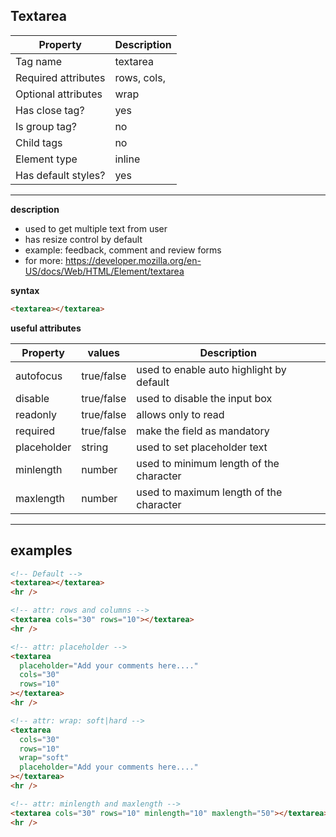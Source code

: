 ## Textarea

| Property            | Description |
| ------------------- | ----------- |
| Tag name            | textarea    |
| Required attributes | rows, cols, |
| Optional attributes | wrap        |
| Has close tag?      | yes         |
| Is group tag?       | no          |
| Child tags          | no          |
| Element type        | inline      |
| Has default styles? | yes         |

---

**description**

- used to get multiple text from user
- has resize control by default
- example: feedback, comment and review forms
- for more: https://developer.mozilla.org/en-US/docs/Web/HTML/Element/textarea

**syntax**

```html
<textarea></textarea>
```

**useful attributes**

| Property    | values     | Description                              |
| ----------- | ---------- | ---------------------------------------- |
| autofocus   | true/false | used to enable auto highlight by default |
| disable     | true/false | used to disable the input box            |
| readonly    | true/false | allows only to read                      |
| required    | true/false | make the field as mandatory              |
| placeholder | string     | used to set placeholder text             |
| minlength   | number     | used to minimum length of the character  |
| maxlength   | number     | used to maximum length of the character  |

---

## examples

```html
<!-- Default -->
<textarea></textarea>
<hr />

<!-- attr: rows and columns -->
<textarea cols="30" rows="10"></textarea>
<hr />

<!-- attr: placeholder -->
<textarea
  placeholder="Add your comments here...."
  cols="30"
  rows="10"
></textarea>
<hr />

<!-- attr: wrap: soft|hard -->
<textarea
  cols="30"
  rows="10"
  wrap="soft"
  placeholder="Add your comments here...."
></textarea>
<hr />

<!-- attr: minlength and maxlength -->
<textarea cols="30" rows="10" minlength="10" maxlength="50"></textarea>
<hr />
```
